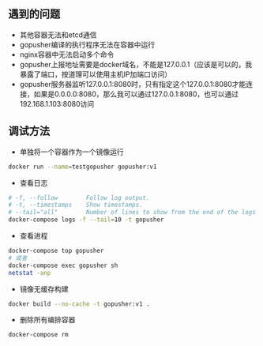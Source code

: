 ## 遇到的问题
- 其他容器无法和etcd通信
- gopusher编译的执行程序无法在容器中运行
- nginx容器中无法启动多个命令
- gopusher上报地址需要是docker域名，不能是127.0.0.1（应该是可以的，我暴露了端口，按道理可以使用主机IP加端口访问）
- gopusher服务器监听127.0.0.1:8080时，只有指定这个127.0.0.1:8080才能连接，如果是0.0.0.0:8080，那么我可以通过127.0.0.1:8080，也可以通过192.168.1.103:8080访问



## 调试方法
- 单独将一个容器作为一个镜像运行
```bash
docker run --name=testgopusher gopusher:v1
```
- 查看日志
```bash
# -f, --follow        Follow log output.
# -t, --timestamps    Show timestamps.
# --tail="all"        Number of lines to show from the end of the logs
docker-compose logs -f --tail=10 -t gopusher
```
- 查看进程
```bash
docker-compose top gopusher
# 或者
docker-compose exec gopusher sh
netstat -anp
```
- 镜像无缓存构建
```bash
docker build --no-cache -t gopusher:v1 .
```
- 删除所有编排容器
```bash
docker-compose rm
```




